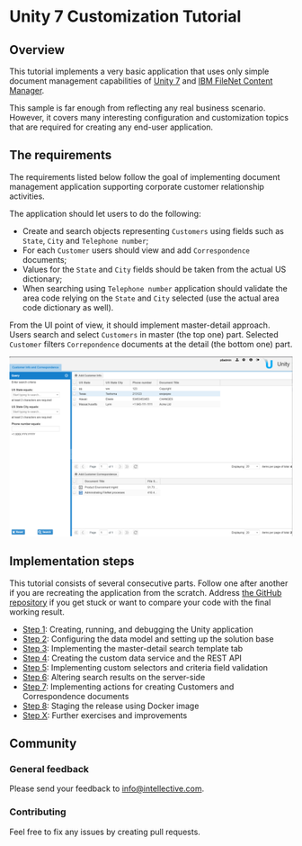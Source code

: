 # Unity 7 Customization Tutorial

## Overview
This tutorial implements a very basic application that uses only simple document management capabilities of 
[Unity 7](https://www.intellective.com/unity) and
[IBM FileNet Content Manager](https://www.ibm.com/products/filenet-content-manager).

This sample is far enough from reflecting any real business scenario. However, it covers many interesting 
configuration and customization topics that are required for creating any end-user application.

## The requirements
The requirements listed below follow the goal of implementing document management application supporting
corporate customer relationship activities.

The application should let users to do the following:

* Create and search objects representing `Customers` using fields such as `State`, `City` and `Telephone number`;
* For each `Customer` users should view and add `Correspondence` documents;
* Values for the `State` and `City` fields should be taken from the actual US dictionary;
* When searching using `Telephone number` application should validate the area code relying on the `State` and `City`
selected (use the actual area code dictionary as well).

From the UI point of view, it should implement master-detail approach. Users search and select `Customers` in master
(the top one) part. Selected `Customer` filters `Correpondence` documents at the detail (the bottom one) part.

![Screenshot - the final result](./images/screenshot-final-result.png)

## Implementation steps
This tutorial consists of several consecutive parts.
Follow one after another if you are recreating the application from the scratch.
Address [the GitHub repository](https://github.com/intellective-oss/u7-samples-crm-app) if you get stuck or want to compare your code with the final working result.

* [Step 1](./step1-creating-project.md): Creating, running, and debugging the Unity application
* [Step 2](./step2-solution-base.md): Configuring the data model and setting up the solution base
* [Step 3](./step3-implementing-master-detail.md): Implementing the master-detail search template tab
* [Step 4](./step4-creating-data-service.md): Creating the custom data service and the REST API
* [Step 5](./step5-selectors-and-validation.md): Implementing custom selectors and criteria field validation
* [Step 6](./step6-altering-search-result.md): Altering search results on the server-side
* [Step 7](./step7-custom-actions.md): Implementing actions for creating Customers and Correspondence documents
* [Step 8](./step8-staging-the-release.md): Staging the release using Docker image
* [Step X](./stepX-further-exercises.md): Further exercises and improvements

## Community
### General feedback
Please send your feedback to [info@intellective.com](mailto:info@intellective.com).
### Contributing
Feel free to fix any issues by creating pull requests.